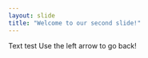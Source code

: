 ```yaml
---
layout: slide
title: "Welcome to our second slide!"
---
```

Text test
Use the left arrow to go back!
